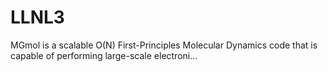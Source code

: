 # LLNL3
MGmol is a scalable O(N) First-Principles Molecular Dynamics code that is capable of performing large-scale electroni…
